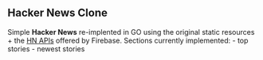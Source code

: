## Hacker News Clone

Simple **Hacker News** re-implented in GO using the original static resources + the [HN APIs](https://hackernews.api-docs.io/v0/overview/introduction) offered by Firebase. Sections currently implemented:
    - top stories
    - newest stories